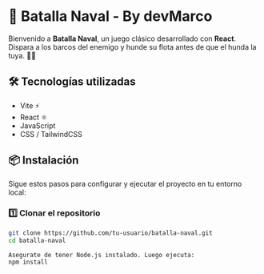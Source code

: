 # 🚢 Batalla Naval - By devMarco

Bienvenido a **Batalla Naval**, un juego clásico desarrollado con **React**. Dispara a los barcos del enemigo y hunde su flota antes de que el hunda la tuya. 🎯🔥

## 🛠 Tecnologías utilizadas

- Vite ⚡
- React ⚛️
- JavaScript
- CSS / TailwindCSS

## 📦 Instalación

Sigue estos pasos para configurar y ejecutar el proyecto en tu entorno local:

### 1️⃣ Clonar el repositorio

```bash
git clone https://github.com/tu-usuario/batalla-naval.git
cd batalla-naval

Asegurate de tener Node.js instalado. Luego ejecuta:
npm install
```
